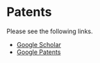# Patents

Please see the following links.

* [Google Scholar](https://scholar.google.com/citations?user=Nee2fiYAAAAJ\&hl=en\&oi=sra)
* [Google Patents](https://patents.google.com/?inventor=Jeongho+Yeo\&oq=Jeongho+Yeo)

